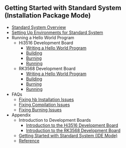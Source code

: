 ## Getting Started with Standard System (Installation Package Mode)
- [Standard System Overview](quickstart-standard-overview.md)
- [Setting Up Environments for Standard System](quickstart-standard-env-setup.md)
- Running a Hello World Program
    - Hi3516 Development Board
        - [Writing a Hello World Program](quickstart-std-3516-create.md)
        - [Building](quickstart-standard-running-hi3516-build.md)
        - [Burning](quickstart-standard-running-hi3516-burning.md)
        - [Running](quickstart-standard-running-hi3516-running.md)
    - RK3568 Development Board
        - [Writing a Hello World Program](quickstart-standard-running-rk3568-create.md)
        - [Building](quickstart-standard-running-rk3568-build.md)
        - [Burning](quickstart-standard-running-rk3568-burning.md)
        - [Running](quickstart-standard-running-rk3568-running.md)
- FAQs
    - [Fixing hb Installation Issues](quickstart-standard-faq-hb.md)
    - [Fixing Compilation Issues](quickstart-standard-faq-compose.md)
    - [Fixing Burning Issues](quickstart-standard-faq-burning.md)
- Appendix
    - Introduction to Development Boards
        - [Introduction to the Hi3516 Development Board](quickstart-standard-board-introduction-hi3516.md)
        - [Introduction to the RK3568 Development Board](quickstart-standard-board-introduction-rk3568.md)
    - [Getting Started with Standard System (IDE Mode)](quickstart-standard-ide-directory.md)
    - [Reference](quickstart-standard-reference.md)
